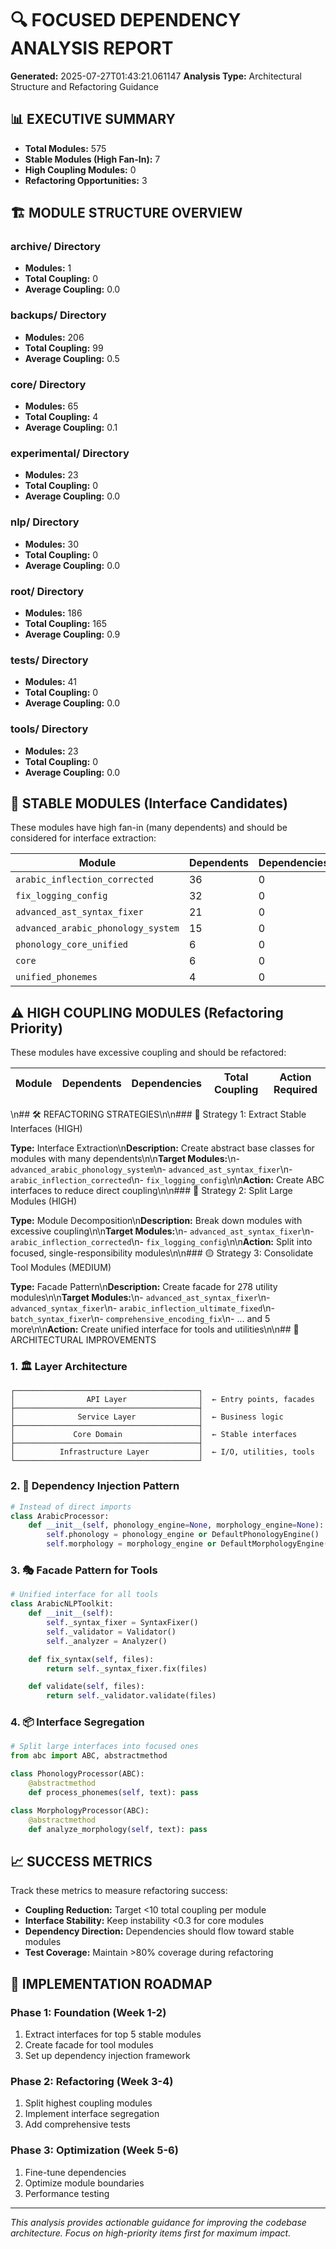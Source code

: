 # 🔍 FOCUSED DEPENDENCY ANALYSIS REPORT

**Generated:** 2025-07-27T01:43:21.061147
**Analysis Type:** Architectural Structure and Refactoring Guidance

## 📊 EXECUTIVE SUMMARY

- **Total Modules:** 575
- **Stable Modules (High Fan-In):** 7
- **High Coupling Modules:** 0
- **Refactoring Opportunities:** 3

## 🏗️ MODULE STRUCTURE OVERVIEW

### archive/ Directory
- **Modules:** 1
- **Total Coupling:** 0
- **Average Coupling:** 0.0

### backups/ Directory
- **Modules:** 206
- **Total Coupling:** 99
- **Average Coupling:** 0.5

### core/ Directory
- **Modules:** 65
- **Total Coupling:** 4
- **Average Coupling:** 0.1

### experimental/ Directory
- **Modules:** 23
- **Total Coupling:** 0
- **Average Coupling:** 0.0

### nlp/ Directory
- **Modules:** 30
- **Total Coupling:** 0
- **Average Coupling:** 0.0

### root/ Directory
- **Modules:** 186
- **Total Coupling:** 165
- **Average Coupling:** 0.9

### tests/ Directory
- **Modules:** 41
- **Total Coupling:** 0
- **Average Coupling:** 0.0

### tools/ Directory
- **Modules:** 23
- **Total Coupling:** 0
- **Average Coupling:** 0.0

## 🎯 STABLE MODULES (Interface Candidates)

These modules have high fan-in (many dependents) and should be considered for interface extraction:

| Module | Dependents | Dependencies | Instability | Recommendation |
|--------|------------|--------------|-------------|----------------|
| `arabic_inflection_corrected` | 36 | 0 | 0.00 | Extract Interface |
| `fix_logging_config` | 32 | 0 | 0.00 | Extract Interface |
| `advanced_ast_syntax_fixer` | 21 | 0 | 0.00 | Extract Interface |
| `advanced_arabic_phonology_system` | 15 | 0 | 0.00 | Extract Interface |
| `phonology_core_unified` | 6 | 0 | 0.00 | Extract Interface |
| `core` | 6 | 0 | 0.00 | Extract Interface |
| `unified_phonemes` | 4 | 0 | 0.00 | Monitor |


## ⚠️ HIGH COUPLING MODULES (Refactoring Priority)

These modules have excessive coupling and should be refactored:

| Module | Dependents | Dependencies | Total Coupling | Action Required |
|--------|------------|--------------|----------------|-----------------|
\n## 🛠️ REFACTORING STRATEGIES\n\n### 🔴 Strategy 1: Extract Stable Interfaces (HIGH)

**Type:** Interface Extraction\n**Description:** Create abstract base classes for modules with many dependents\n\n**Target Modules:**\n- `advanced_arabic_phonology_system`\n- `advanced_ast_syntax_fixer`\n- `arabic_inflection_corrected`\n- `fix_logging_config`\n\n**Action:** Create ABC interfaces to reduce direct coupling\n\n### 🔴 Strategy 2: Split Large Modules (HIGH)

**Type:** Module Decomposition\n**Description:** Break down modules with excessive coupling\n\n**Target Modules:**\n- `advanced_ast_syntax_fixer`\n- `arabic_inflection_corrected`\n- `fix_logging_config`\n\n**Action:** Split into focused, single-responsibility modules\n\n### 🟡 Strategy 3: Consolidate Tool Modules (MEDIUM)

**Type:** Facade Pattern\n**Description:** Create facade for 278 utility modules\n\n**Target Modules:**\n- `advanced_ast_syntax_fixer`\n- `advanced_syntax_fixer`\n- `arabic_inflection_ultimate_fixed`\n- `batch_syntax_fixer`\n- `comprehensive_encoding_fix`\n- ... and 5 more\n\n**Action:** Create unified interface for tools and utilities\n\n## 🎨 ARCHITECTURAL IMPROVEMENTS

### 1. 🏛️ Layer Architecture
```
┌─────────────────────────────────────────┐
│                API Layer                │  ← Entry points, facades
├─────────────────────────────────────────┤
│              Service Layer              │  ← Business logic
├─────────────────────────────────────────┤
│             Core Domain                 │  ← Stable interfaces
├─────────────────────────────────────────┤
│          Infrastructure Layer           │  ← I/O, utilities, tools
└─────────────────────────────────────────┘
```

### 2. 🔧 Dependency Injection Pattern
```python
# Instead of direct imports
class ArabicProcessor:
    def __init__(self, phonology_engine=None, morphology_engine=None):
        self.phonology = phonology_engine or DefaultPhonologyEngine()
        self.morphology = morphology_engine or DefaultMorphologyEngine()
```

### 3. 🎭 Facade Pattern for Tools
```python
# Unified interface for all tools
class ArabicNLPToolkit:
    def __init__(self):
        self._syntax_fixer = SyntaxFixer()
        self._validator = Validator()
        self._analyzer = Analyzer()

    def fix_syntax(self, files):
        return self._syntax_fixer.fix(files)

    def validate(self, files):
        return self._validator.validate(files)
```

### 4. 📦 Interface Segregation
```python
# Split large interfaces into focused ones
from abc import ABC, abstractmethod

class PhonologyProcessor(ABC):
    @abstractmethod
    def process_phonemes(self, text): pass

class MorphologyProcessor(ABC):
    @abstractmethod
    def analyze_morphology(self, text): pass
```

## 📈 SUCCESS METRICS

Track these metrics to measure refactoring success:

- **Coupling Reduction:** Target <10 total coupling per module
- **Interface Stability:** Keep instability <0.3 for core modules
- **Dependency Direction:** Dependencies should flow toward stable modules
- **Test Coverage:** Maintain >80% coverage during refactoring

## 🎯 IMPLEMENTATION ROADMAP

### Phase 1: Foundation (Week 1-2)
1. Extract interfaces for top 5 stable modules
2. Create facade for tool modules
3. Set up dependency injection framework

### Phase 2: Refactoring (Week 3-4)
1. Split highest coupling modules
2. Implement interface segregation
3. Add comprehensive tests

### Phase 3: Optimization (Week 5-6)
1. Fine-tune dependencies
2. Optimize module boundaries
3. Performance testing

---

*This analysis provides actionable guidance for improving the codebase architecture. Focus on high-priority items first for maximum impact.*
